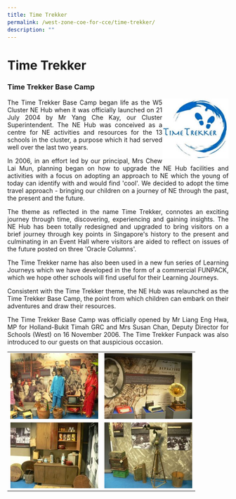 ```yaml
---
title: Time Trekker
permalink: /west-zone-coe-for-cce/time-trekker/
description: ""
---
```

# Time Trekker

### Time Trekker Base Camp

<img src="images/West%20Zone%20COE%20for%20CCE/time_trekker.jpg"
     style="width:30%; float:right">

<p style="text-align: justify;">The Time Trekker Base Camp began life as the W5 Cluster NE Hub when it was officially launched on 21 July 2004 by Mr Yang Che Kay, our Cluster Superintendent. The NE Hub was conceived as a centre for NE activities and resources for the 13 schools in the cluster, a purpose which it had served well over the last two years.</p>

<p style="text-align: justify;">In 2006, in an effort led by our principal, Mrs Chew Lai Mun, planning began on how to upgrade the NE Hub facilities and activities with a focus on adopting an approach to NE which the young of today can identify with and would find 'cool'. We decided to adopt the time travel approach - bringing our children on a journey of NE through the past, the present and the future.</p>




<p style="text-align: justify;">The theme as reflected in the name Time Trekker, connotes an exciting journey through time, discovering, experiencing and gaining insights. The NE Hub has been totally redesigned and upgraded to bring visitors on a brief journey through key points in Singapore's history to the present and culminating in an Event Hall where visitors are aided to reflect on issues of the future posted on three 'Oracle Columns'.</p>

<p style="text-align: justify;">The Time Trekker name has also been used in a new fun series of Learning Journeys which we have developed in the form of a commercial FUNPACK, which we hope other schools will find useful for their Learning Journeys.</p>

<p style="text-align: justify;">Consistent with the Time Trekker theme, the NE Hub was relaunched as the Time Trekker Base Camp, the point from which children can embark on their adventures and draw their resources.</p>

<p style="text-align: justify;">The Time Trekker Base Camp was officially opened by Mr Liang Eng Hwa, MP for Holland-Bukit Timah GRC and Mrs Susan Chan, Deputy Director for Schools (West) on 16 November 2006. The Time Trekker Funpack was also introduced to our guests on that auspicious occasion.</p>

|   |   |
|---|---|
|  ![](/images/West%20Zone%20COE%20for%20CCE/p1100604.jpg) | ![](/images/West%20Zone%20COE%20for%20CCE/p1100608.jpg)  |
|![](/images/West%20Zone%20COE%20for%20CCE/p1100616.jpg)   | ![](/images/West%20Zone%20COE%20for%20CCE/p1100615.jpg)  |